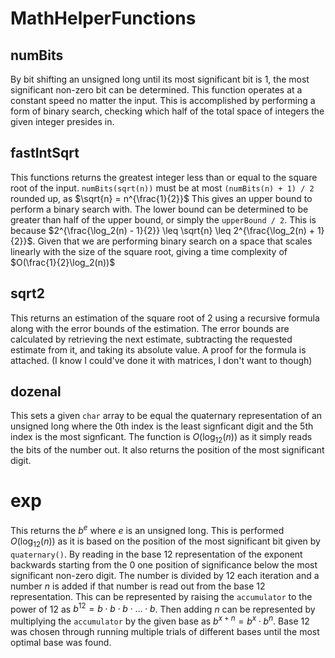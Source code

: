 # MathHelperFunctions

## numBits

By bit shifting an unsigned long until its most significant bit is 1, the most significant non-zero bit can be determined.
This function operates at a constant speed no matter the input. This is accomplished by performing a form of binary search, checking which half of the total space of integers the given integer presides in.

## fastIntSqrt

This functions returns the greatest integer less than or equal to the square root of the input. `numBits(sqrt(n))` must be at most `(numBits(n) + 1) / 2` rounded up, as $\sqrt{n} = n^{\frac{1}{2}}$ This gives an upper bound to perform a binary search with.
The lower bound can be determined to be greater than half of the upper bound, or simply the `upperBound / 2`. This is because $2^{\frac{\log_2(n) - 1}{2}} \leq \sqrt{n} \leq 2^{\frac{\log_2(n) + 1}{2}}$.
Given that we are performing binary search on a space that scales linearly with the size of the square root, giving a time complexity of $O(\frac{1}{2}\log_2(n))$

## sqrt2

This returns an estimation of the square root of 2 using a recursive formula along with the error bounds of the estimation.
The error bounds are calculated by retrieving the next estimate, subtracting the requested estimate from it, and taking its absolute value.
A proof for the formula is attached. (I know I could've done it with matrices, I don't want to though)

## dozenal

This sets a given `char` array to be equal the quaternary representation of an unsigned long where the 0th index is the least signficant digit and the 5th index is the most signficant.
The function is $O(\log_12(n))$ as it simply reads the bits of the number out.
It also returns the position of the most significant digit.

# exp

This returns the $b^e$ where $e$ is an unsigned long. This is performed $O(\log_{12}(n))$ as it is based on the position of the most significant bit given by `quaternary()`.
By reading in the base 12 representation of the exponent backwards starting from the 0 one position of significance below the most significant non-zero digit. The number is divided by 12 each iteration and a number $n$ is added if that number is read out from the base 12 representation. This can be represented by raising the `accumulator` to the power of 12 as $b^12 = b \cdot b \cdot b \cdot \dots \cdot b$. Then adding $n$ can be represented by multiplying the `accumulator` by the given base as $b^{x + n} = b^x \cdot b^n$.
Base 12 was chosen through running multiple trials of different bases until the most optimal base was found.

